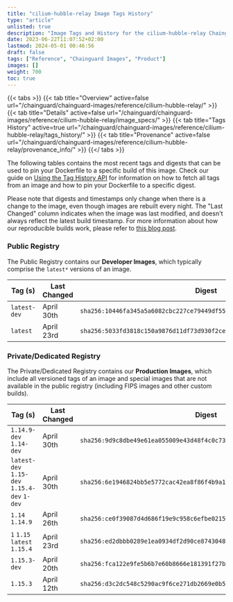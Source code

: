 ```yaml
---
title: "cilium-hubble-relay Image Tags History"
type: "article"
unlisted: true
description: "Image Tags and History for the cilium-hubble-relay Chainguard Image"
date: 2023-06-22T11:07:52+02:00
lastmod: 2024-05-01 00:46:56
draft: false
tags: ["Reference", "Chainguard Images", "Product"]
images: []
weight: 700
toc: true
---
```


{{< tabs >}}
{{< tab title="Overview" active=false url="/chainguard/chainguard-images/reference/cilium-hubble-relay/" >}}
{{< tab title="Details" active=false url="/chainguard/chainguard-images/reference/cilium-hubble-relay/image_specs/" >}}
{{< tab title="Tags History" active=true url="/chainguard/chainguard-images/reference/cilium-hubble-relay/tags_history/" >}}
{{< tab title="Provenance" active=false url="/chainguard/chainguard-images/reference/cilium-hubble-relay/provenance_info/" >}}
{{</ tabs >}}

The following tables contains the most recent tags and digests that can be used to pin your Dockerfile to a specific build of this image. Check our guide on [Using the Tag History API](/chainguard/chainguard-images/using-the-tag-history-api/) for information on how to fetch all tags from an image and how to pin your Dockerfile to a specific digest.

Please note that digests and timestamps only change when there is a change to the image, even though images are rebuilt every night. The "Last Changed" column indicates when the image was last modified, and doesn't always reflect the latest build timestamp. For more information about how our reproducible builds work, please refer to [this blog post](https://www.chainguard.dev/unchained/reproducing-chainguards-reproducible-image-builds).

### Public Registry
The Public Registry contains our **Developer Images**, which typically comprise the `latest*` versions of an image.

| Tag (s)       | Last Changed | Digest                                                                    |
|---------------|--------------|---------------------------------------------------------------------------|
|  `latest-dev` | April 30th   | `sha256:10446fa345a5a6082cbc227ce79449df55301f3dd6a2a96a599accd30593300b` |
|  `latest`     | April 23rd   | `sha256:5033fd3818c150a9876d11df73d930f2ce098ce003ad817c6ac1417d0331d68b` |


### Private/Dedicated Registry
The Private/Dedicated Registry contains our **Production Images**, which include all versioned tags of an image and special images that are not available in the public registry (including FIPS images and other custom builds).

| Tag (s)                                       | Last Changed | Digest                                                                    |
|-----------------------------------------------|--------------|---------------------------------------------------------------------------|
|  `1.14.9-dev` `1.14-dev`                      | April 30th   | `sha256:9d9c8dbe49e61ea055009e43d48f4c0c737251ae32058562aad05b6765f6704d` |
|  `latest-dev` `1.15-dev` `1.15.4-dev` `1-dev` | April 30th   | `sha256:6e1946824bb5e5772cac42ea8f86f4b9a1a5044b917ca8fc6b281e7bf406e135` |
|  `1.14` `1.14.9`                              | April 26th   | `sha256:ce0f39087d4d686f19e9c958c6efbe021500634c8ffff6e6215f75187da4b732` |
|  `1` `1.15` `latest` `1.15.4`                 | April 23rd   | `sha256:ed2dbbb0289e1ea0934df2d90ce87430480063cdc6f18613f82add3c9c295129` |
|  `1.15.3-dev`                                 | April 20th   | `sha256:fca122e9fe5b6b7e60b8666e181391f27b67f9e513d362a88bb5895fdf578715` |
|  `1.15.3`                                     | April 12th   | `sha256:d3c2dc548c5290ac9f6ce271db2669e0b51630c5248cb055e9ef729ff1a082ca` |

